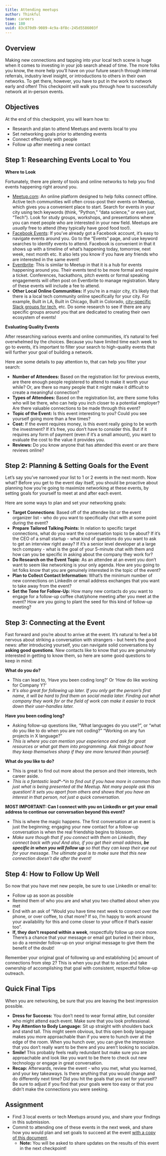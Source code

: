 ```yaml
---
title: Attending meetups
author: Thinkful
team: careers
time: 180
uuid: 83c870d9-9089-4c9a-8f8c-245d5586003f
---
```


## Overview

Making new connections and tapping into your local tech scene is huge when it comes to investing in your job search ahead of time. The more folks you know, the more help you’ll have on your future search through internal referrals, industry level insight, or introductions to others in their own networks. To get there, however, you have to put in the work to network early and often! This checkpoint will walk you through how to successfully network at in-person events. 

## Objectives

At the end of this checkpoint, you will learn how to:

- Research and plan to attend Meetups and events local to you
- Set networking goals prior to attending events
- Connect effectively with people 
- Follow up after meeting a new contact

## Step 1: Researching Events Local to You

**Where to Look**

Fortunately, there are plenty of tools and online networks to help you find events happening right around you.


- [Meetup.com](https://www.meetup.com/): An online platform designed to help folks connect offline. Active tech communities will often cross-post their events on Meetup, which gives you a convenient place to start. Search for events in your city using tech keywords (think, “Python,” “data science,” or even just, “Tech”). Look for study groups, workshops, and presentations where you can meet people who are interested in your new field. Meetups are *usually* free to attend (they typically have good food too!).
- [Facebook Events](https://www.facebook.com/events/): If you’ve already got a Facebook account, it’s easy to navigate events around you. Go to the “Events” page, and use keyword searches to identify events to attend. Facebook is convenient in that it shows up with a timeline of what’s happening today, tomorrow, next week, next month etc. It also lets you know if you have any friends who are interested in the same event!
- [Eventbrite](https://www.eventbrite.com/): This is similar to Meetup in that it is a hub for events happening around you.  Their events tend to be more formal and require a ticket. Conferences, hackathons, pitch events or formal speaking engagements will often post on Eventbrite to manage registration. Many of these events will include a fee to attend. 
- **Other Local Online Communities:** If you’re in a major city, it’s likely that there is a local tech community online specifically for your city. For example, Built in LA, Built in Chicago, Built in Colorado, [city-specific Slack groups for tech,](https://medium.com/@thisdotmedia/local-slack-channels-by-region-9ed641910835) etc. Do some research to see if there are any specific groups around you that are dedicated to creating their own ecosystem of events!

**Evaluating Quality Events**

After researching various events and online communities, it’s natural to feel overwhelmed by the choices. Because you have limited time each week to go to events, it’s important to filter your search to high-quality events that will further your goal of building a network. 

Here are some details to pay attention to, that can help you filter your search: 

- **Number of Attendees:** Based on the registration list for previous events, are there enough people registered to attend to make it worth your while? Or, are there so many people that it might make it difficult to create a meaningful connection?
- **Types of Attendees:** Based on the registration list, are there some folks who will be there, who can help you inch closer to a potential employer? Are there valuable connections to be made through this event?
- **Topic of the Event:** Is this event interesting to you? Could you see yourself going more than a few times?
- **Cost:** If the event requires money, is this event really going to be worth the investment? If it’s free, you don’t have to consider this. But if it requires any form of payment (even if it’s a small amount), you want to evaluate the cost to the value it provides you. 
- **Reviews:** Do you know anyone that has attended this event or are there reviews online?

## Step 2: Planning & Setting Goals for the Event

Let’s say you’ve narrowed your list to 1 or 2 events in the next month. Now what? Before you get to the event day itself, you should be proactive about planning how you’re going to maximize networking at these events, by setting goals for yourself to meet at and after each event.

Here are some ways to plan and set your networking goals:

- **Target Connections**: Based off of the attendee list or the event organizer list - who do you want to specifically chat with at some point during the event? 
- **Prepare Tailored Talking Points:** In relation to specific target connections, what do you want the conversation topic to be about? If it’s the CEO of a small startup - what kind of questions do you want to ask to get an interview right away? If it’s a senior level developer at a large tech company - what is the goal of your 5-minute chat with them and how can you be specific in asking about the company they work for? 
- **Do Research on the Event Topic**: As an attendee at an event you don’t want to seem like networking is your only agenda. How are you going to let folks know that you are genuinely interested in the topic of the event? 
- **Plan to Collect Contact Information:** What’s the minimum number of new connections on LinkedIn or email address exchanges that you want to take away from the event? 
- **Set the Tone for Follow-Up:** How many new contacts do you want to engage for a follow-up coffee chat/phone meeting after you meet at the event? How are you going to plant the seed for this kind of follow-up meeting? 

## Step 3: Connecting at the Event

Fast forward and you’re about to arrive at the event. It’s natural to feel a bit nervous about striking a conversation with strangers - but here’s the good news: after introducing yourself, you can navigate solid conversations by **asking good questions**. New contacts like to know that you are genuinely interested in getting to know them, so here are some good questions to keep in mind: 

**What do you do?**

- This can lead to, ‘Have you been coding long?’ Or ‘How do like working for Company Y?’
- *It's also great for following up later. If you only get the person’s first name, it will be hard to find them on social media later. Finding out what company they work for or the field of work can make it easier to track down their user-handles later.*

**Have you been coding long?**

- Asking follow-up questions like, “What languages do you use?”, or “what do you like to do when you are not coding?” “Working on any fun projects in X language?”
- *This is where you can mention your experience and ask for great resources or what got them into programming. Ask things about how they keep themselves sharp if they are more tenured than yourself.*

**What do you like to do?**

- This is great to find out more about the person and their interests, tech career aside.
- *This is a fantastic lead**-**in to find out if you have more in common than just what is being presented at the Meetup. Not many people ask this question! It sets you apart from others and shows that you have an interest in that person, not just a quick conversation.*

**MOST IMPORTANT: Can I connect with you on LinkedIn or get your email address to continue our conversation beyond this event?**

- This is where the magic happens. The first conversation at an event is just the beginning; engaging your new contact for a follow-up conversation is when the real friendship begins to blossom. 
- *Make sure though that if you connect with them on LinkedIn, they connect back with you! And also, if you get their email address, **be specific in when you will follow up** so that they can keep their eye out for your message. The ultimate goal is to make sure that this new connection doesn’t die after the event!* 

## Step 4: How to Follow Up Well

So now that you have met new people, be sure to use LinkedIn or email to:

- Follow up as soon as possible
- Remind them of who you are and what you two chatted about when you met
- End with an ask of “Would you have time next week to connect over the phone, or over coffee, to chat more? If so, I’m happy to work around your availability for this and come closer to your office if that’s easier too”. 
- **If, they don’t respond within a week**, respectfully follow up once more. There’s a chance that your message or email got buried in their inbox, so do a reminder follow-up on your original message to give them the benefit of the doubt! 

Remember your original goal of following up and establishing [x] amount of connections from step 2? This is when you put that to action and take ownership of accomplishing that goal with consistent, respectful follow-up outreach. 

## Quick Final Tips

When you are networking, be sure that you are leaving the best impression possible. 

- **Dress for Success:** You don’t need to wear formal attire, but consider who might attend each event. Make sure that you look professional.
- **Pay Attention to Body Language:** Sit up straight with shoulders back and stand tall. This might seem obvious, but this open body language makes you more approachable than if you were to hunch over at the edge of the room. When you hunch over, you can give the impression that you don’t really want to be there and you aren’t looking to socialize.
- **Smile!** This probably feels really redundant but make sure you are approachable and look like you want to be there to check out new technology or engage in great conversation.
- **Recap:** Afterwards, review the event - who you met, what you learned, and your key takeaways. Is there anything that you would change and do differently next time? Did you hit the goals that you set for yourself? Be sure to adjust if you find that your goals were too easy or that you didn’t make the connections you were seeking.

## Assignment

- Find 3 local events or tech Meetups around you, and share your findings in this submission.
- Commit to attending one of these events in the next week, and share how you would plan and set goals to succeed at the event [with a copy of this document](https://docs.google.com/document/d/1ttV_YA-HOn2B88e7NFXSVTavVCrJIfVC54b7tK8lOEw/copy). 
  - **Note:** You will be asked to share updates on the results of this event in the next checkpoint! 
